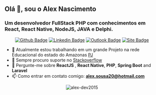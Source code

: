 ## Olá 👋, sou o Alex Nascimento

### Um desenvolvedor FullStack PHP com conhecimentos em React, React Native, NodeJS, JAVA e Delphi.

<div align="center">

  [![Github Badge](https://img.shields.io/badge/GitHub--000?style=social&logo=Github&logoColor=black&link=https://github.com/alex-dev2015)](https://github.com/alex-dev2015)
  [![Linkedin Badge](https://img.shields.io/badge/LinkedIn--000?style=social&logo=Linkedin&logoColor=0077B5&link=https://www.linkedin.com/in/alex-nascimento-de-sousa-51389941/)](https://www.linkedin.com/in/alex-do-nascimento-de-sousa-51389941/)
  [![Outlook Badge](https://img.shields.io/badge/email--000?style=social&logo=microsoft-outlook&logoColor=0078d4&link=mailto:alexdeveloper17@gmail.com)](mailto:alexdeveloper17@gmail.com)
  [![Site Badge](https://img.shields.io/website?up_color=sucess&url=https%3A%2F%2Falexsousa.eti.br%2F)](https://alexsousa.eti.br/)
</div>


- 🔭 Atualmente estou trabalhando em um grande Projeto na rede Educacional do estado do Amazonas [PJ](#)
- 🤔 Sempre procuro suporte no [Stackoverflow](https://stackoverflow.com/)
- 💬 Pergunte-me sobre **ReactJS** , **React Native**, **PHP**, **Spring Boot** and **Laravel**
- 📫 Como entrar em contato comigo: **alex.sousa20@hotmail.com**


<p align="center">
  <img src="https://github-readme-stats.vercel.app/api?username=alex-dev2015&show_icons=true" alt="alex-dev2015" />
</p>

<!--
**alex-dev2015/alex-dev2015** is a ✨ _special_ ✨ repository because its `README.md` (this file) appears on your GitHub profile.

Here are some ideas to get you started:

- 🔭 I’m currently working on ...
- 🌱 I’m currently learning ...
- 👯 I’m looking to collaborate on ...
- 🤔 I’m looking for help with ...
- 💬 Ask me about ...
- 📫 How to reach me: ...
- 😄 Pronouns: ...
- ⚡ Fun fact: ...
-->
